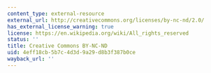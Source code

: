 ```yaml
---
content_type: external-resource
external_url: http://creativecommons.org/licenses/by-nc-nd/2.0/
has_external_license_warning: true
license: https://en.wikipedia.org/wiki/All_rights_reserved
status: ''
title: Creative Commons BY-NC-ND
uid: 4eff18cb-5b7c-4d3d-9a29-d8b3f387b0ce
wayback_url: ''
---
```

